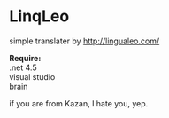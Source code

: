 # LinqLeo
simple translater by http://lingualeo.com/

<b>Require: </b></br>
.net 4.5
</br>
visual studio
</br>
brain

if you are from Kazan, I hate you, yep.
